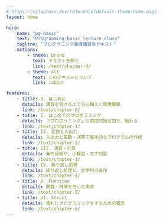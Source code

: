 ```yaml
---
# https://vitepress.dev/reference/default-theme-home-page
layout: home

hero:
    name: "pg-basic"
    text: "Programming-basic lecture class"
    tagline: "プログラミング基礎講習会テキスト"
    actions:
        - theme: brand
          text: テキストを開く
          link: /text/chapter-0/
        - theme: alt
          text: このテキストについて
          link: /about

features:
    - title: 0. はじめに
      details: 講習を受ける上での心構えと環境構築
      link: /text/chapter-0/
    - title: I. はじめてのプログラミング
      details: 「プログラミング」と前提知識を知り、触れる
      link: /text/chapter-1/
    - title: II. 変数と入出力
      details: 入出力と変数・演算で基本的なプログラムの作成
      link: /text/chapter-2/
    - title: III. 演算・計算
      details: 条件分岐や、小数型・文字列型
      link: /text/chapter-3/
    - title: IV. 繰り返し処理
      details: 繰り返し処理と、文字列の操作
      link: /text/chapter-4/
    - title: V. Function
      details: 関数・再帰を用いた実装
      link: /text/chapter-5/
    - title: VI. Struct
      details: 便利にプログラミングをするための概念
      link: /text/chapter-6/
---
```


